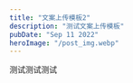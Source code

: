 ```yaml
---
title: "文案上传模板2"
description: "测试文案上传模板"
pubDate: "Sep 11 2022"
heroImage: "/post_img.webp"
---
```


测试测试测试